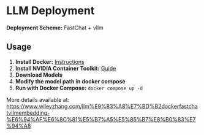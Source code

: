 # LLM Deployment

**Deployment Scheme:** FastChat + vllm

## Usage

1. **Install Docker:** [Instructions](https://docs.docker.com/engine/install/ubuntu/)
2. **Install NVIDIA Container Toolkit:** [Guide](https://docs.nvidia.com/datacenter/cloud-native/container-toolkit/latest/install-guide.html)
3. **Download Models**
4. **Modify the model path in docker compose**
5. **Run with Docker Compose:** `docker compose up -d`

More details available at: <https://www.wileyzhang.com/llm%E9%83%A8%E7%BD%B2dockerfastchatvllmembedding-%E6%94%AF%E6%8C%81%E5%B7%A5%E5%85%B7%E8%B0%83%E7%94%A8>